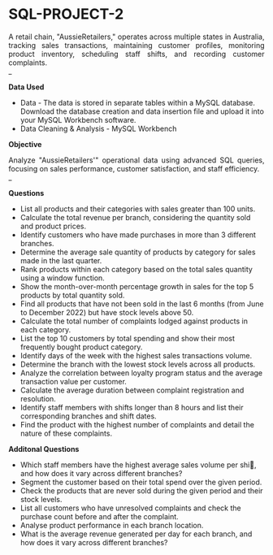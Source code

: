 # SQL-PROJECT-2

<div align = "justify">A retail chain, "AussieRetailers," operates across multiple states in Australia, tracking sales transactions, maintaining customer profiles, monitoring product inventory, scheduling staff shifts, and recording customer complaints.</div>
_

**Data Used**
- Data - The data is stored in separate tables within a MySQL database. Download the database creation and data insertion file and upload it into your MySQL Workbench software.
- Data Cleaning & Analysis - MySQL Workbench

**Objective**
<div align = "justify">Analyze "AussieRetailers'" operational data using advanced SQL queries, focusing on sales performance, customer satisfaction, and staff efficiency.</div>
_

**Questions**
- List all products and their categories with sales greater than 100 units.
- Calculate the total revenue per branch, considering the quantity sold and product prices.
- Identify customers who have made purchases in more than 3 different branches.
- Determine the average sale quantity of products by category for sales made in the last quarter.
- Rank products within each category based on the total sales quantity using a window function.
- Show the month-over-month percentage growth in sales for the top 5 products by total quantity sold.
- Find all products that have not been sold in the last 6 months (from June to December 2022) but have stock levels above 50.
- Calculate the total number of complaints lodged against products in each category.
- List the top 10 customers by total spending and show their most frequently bought product category.
- Identify days of the week with the highest sales transactions volume.
- Determine the branch with the lowest stock levels across all products.
- Analyze the correlation between loyalty program status and the average transaction value per customer.
- Calculate the average duration between complaint registration and resolution.
- Identify staff members with shifts longer than 8 hours and list their corresponding branches and shift dates.
- Find the product with the highest number of complaints and detail the nature of these complaints.

**Additonal Questions**
- Which staff members have the highest average sales volume per shi􀅌, and how does it vary across different branches?
- Segment the customer based on their total spend over the given period.
- Check the products that are never sold during the given period and their stock levels.
- List all customers who have unresolved complaints and check the purchase count before and after the complaint.
- Analyse product performance in each branch location.
- What is the average revenue generated per day for each branch, and how does it vary across different branches?
